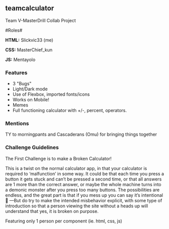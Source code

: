 ## teamcalculator ##
Team V-MasterDrill Collab Project

#Roles#

**HTML:** Slickvic33 (me)

**CSS:** MasterChief_kun

**JS:** Mentayolo

### Features ###
- 3 "Bugs"
- Light/Dark mode
- Use of Flexbox, imported fonts/icons
- Works on Mobile!
- Memes
- Full functioning calculator with +/-, percent, operators.

### Mentions ###
TY to morningpants and Cascaderans (Omu) for bringing things together

### Challenge Guidelines ###
The First Challenge is to make a Broken Calculator! 

This is a twist on the normal calculator app, in that your calculator is required to ‘malfunction’ in some way.  It could be that each time you press a button it gets stuck and can’t be pressed a second time, or that all answers are 1 more than the correct answer, or maybe the whole machine turns into a demonic monster after you press too many buttons. The possibilities are endless, and the great part is that if you mess up you can say it’s intentional 🤣 —But do try to make the intended misbehavior explicit, with some type of introduction so that a person viewing the site without a heads up will understand that yes, it is broken on purpose.

Featuring only 1 person per component (ie. html, css, js)
